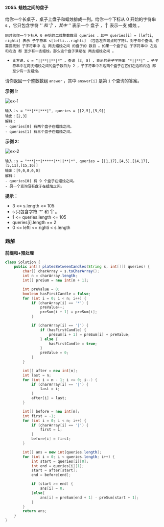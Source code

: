 #### 2055. 蜡烛之间的盘子

给你一个长桌子，桌子上盘子和蜡烛排成一列。给你一个下标从 0 开始的字符串 s ，它只包含字符 '*' 和 '|' ，其中 '*' 表示一个 盘子 ，'|' 表示一支 蜡烛 。

`同时给你一个下标从 0 开始的二维整数数组 queries ，其中 queries[i] = [lefti, righti] 表示 子字符串 s[lefti...righti] （包含左右端点的字符）。对于每个查询，你需要找到 子字符串中 在 两支蜡烛之间 的盘子的 数目 。如果一个盘子在 子字符串中 左边和右边 都 至少有一支蜡烛，那么这个盘子满足在 两支蜡烛之间 。`

* `比方说，s = "||**||**|*" ，查询 [3, 8] ，表示的是子字符串 "*||**|" 。子字符串中在两支蜡烛之间的盘子数目为 2 ，子字符串中右边两个盘子在它们左边和右边 都 至少有一支蜡烛。`

请你返回一个整数数组 `answer` ，其中 `answer[i]` 是第 `i` 个查询的答案。

**示例 1:**

![ex-1](http://gitlab.wsh-study.com/xp-study/LeeteCode/-/blob/master/前缀和与差分数组/images/蜡烛之间的盘子/1.jpg)

```shell
输入：s = "**|**|***|", queries = [[2,5],[5,9]]
输出：[2,3]
解释：
- queries[0] 有两个盘子在蜡烛之间。
- queries[1] 有三个盘子在蜡烛之间。
```

**示例 2:**

![ex-2](http://gitlab.wsh-study.com/xp-study/LeeteCode/-/blob/master/前缀和与差分数组/images/蜡烛之间的盘子/2.jpg)

```shell
输入：s = "***|**|*****|**||**|*", queries = [[1,17],[4,5],[14,17],[5,11],[15,16]]
输出：[9,0,0,0,0]
解释：
- queries[0] 有 9 个盘子在蜡烛之间。
- 另一个查询没有盘子在蜡烛之间。
```

**提示：**

* 3 <= s.length <= 105
* s 只包含字符 '*' 和 '|' 。
* 1 <= queries.length <= 105
* queries[i].length == 2
* 0 <= lefti <= righti < s.length

### 题解

**前缀和+预处理**

```java
class Solution {
    public int[] platesBetweenCandles(String s, int[][] queries) {
        char[] charArray = s.toCharArray();
        int n = charArray.length;
        int[] preSum = new int[n + 1];

        int preValue = 0;
        boolean hasFirstCandle = false;
        for (int i = 0; i < n; i++) {
            if (charArray[i] == '*') {
                preValue++;
                preSum[i + 1] = preSum[i];
            }

            if (charArray[i] == '|') {
                if (hasFirstCandle) {
                    preSum[i + 1] = preSum[i] + preValue;
                } else {
                    hasFirstCandle = true;
                }
                preValue = 0;
            }
        }

        int[] after = new int[n];
        int last = n;
        for (int i = n - 1; i >= 0; i--) {
            if (charArray[i] == '|') {
                last = i;
            }
            after[i] = last;
        }

        int[] before = new int[n];
        int first = -1;
        for (int i = 0; i < n; i++) {
            if (charArray[i] == '|') {
                first = i;
            }
            before[i] = first;
        }

        int[] ans = new int[queries.length];
        for (int i = 0; i < queries.length; i++) {
            int start = queries[i][0];
            int end = queries[i][1];
            start = after[start];
            end = before[end];

            if (start >= end) {
                ans[i] = 0;
            }else{
                ans[i] = preSum[end + 1] - preSum[start + 1];
            }
        }
        return ans;
    }
}
```


